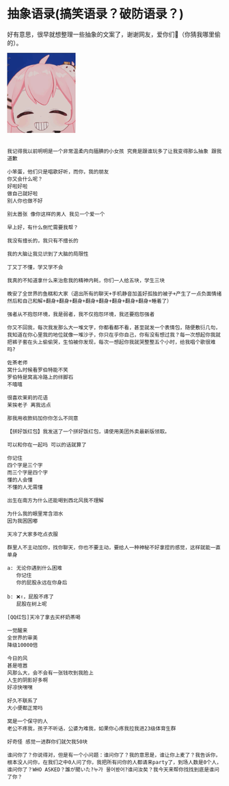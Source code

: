# 抽象语录(搞笑语录？破防语录？)

好有意思，很早就想整理一些抽象的文案了，谢谢网友，爱你们💩（你猜我哪里偷的）。

<img width="160" src="./cnabstract/C36D6F44C3C9DDD7B23D8383D7B1AFF9.gif"/>

## 

```
我记得我以前明明是一个非常温柔内向腼腆的小女孩 究竟是跟谁玩多了让我变得那么抽象 跟我道歉
```

```
小笨蛋，他们只是唱歌好听，而你，我的朋友  
你又会什么呢？
好啦好啦  
做自己就好啦  
别人你也做不好
```

```
别太嚣张 像你这样的男人 我见一个爱一个
```

```
早上好，有什么倒忙需要我帮？
```

```
我没有擅长的，我只有不擅长的
```

```
我的大脑让我见识到了大脑的局限性
```

```
丁又丁不懂，学又学不会
```

```
我真的不知道拿什么来治愈我的精神内耗，你们一人给五块，学生三块
```

```
晚安了全世界的鱼糕和大家（退出所有的聊天+手机静音加盖好孤独的被子+产生了一点负面情绪然后和自己和解+翻身+翻身+翻身+翻身+翻身+翻身+翻身+翻身+睡着了）
```

```
强者从不抱怨环境，我是弱者，我不仅抱怨环境，我还要抱怨强者
```

```
你又不回我，每次我发那么大一堆文字，你都看都不看，甚至就发一个表情包，随便敷衍几句，我知道在你心里我的地位就像一堆沙子，你只在乎你自己，你有没有想过我？每一次想起你我就把裤子套在头上偷偷哭，生怕被你发现，每次一想起你我就哭整整五个小时，给我唱个歌很难吗?
```

```
佐茶老师  
窝什么时候看罗伯特能不笑  
罗伯特是窝高冷路上的绊脚石  
不嘻嘻
```

```
很喜欢茉莉的花语  
茉挨老子 离我远点
```

```
那我用收款码加你你怎么不同意
```

```
【拼好饭红包】我发送了一个拼好饭红包，请使用美团外卖最新版领取。
```

```
可以和你在一起吗 可以的话就算了
```

```
你记住  
四个字是三个字  
而三个字是四个字  
懂的人会懂  
不懂的人无需懂  
```

```
出生在南方为什么还能喝到西北风我不理解
```

```
为什么我的眼里常含泪水  
因为我困困嘟
```

```
天冷了大家多吃点衣服
```

```
群里人不主动加你，找你聊天，你也不要主动，要给人一种神秘不好拿捏的感觉，这样就能一直单身
```

```
a: 无论你遇到什么困难  
   你记住  
   你的屁股永远在你身后

b: ❌✌，屁股不疼了  
   屁股在树上呢
```

```
[QQ红包]天冷了拿去买杯奶茶喝
```

```
一觉醒来  
全世界的审美  
降级10000倍
```

```
今日的风  
甚是喧嚣  
风那么大，会不会有一张钱吹到我脸上  
人生的阴影好多啊  
好凉快嘿嘿
```

```
好久不联系了  
大小便都正常吗
```

```
窝是一个保守的人  
老公不疼我，孩子不听话，公婆为难我，如果你心疼我拉我进23级体育生群
```

```
好奇怪 感觉一进群你们就欠我50块
```

```
谁问你了？你说得对，但是有一个小问题：谁问你了？我的意思是，谁让你上麦了？我告诉你，根本没人问你，在我们之中0人问了你，我把所有问你的人都请来party了，到场人数是0个人，谁问你了？WHO ASKED？誰が聞いた?누가 물어봤어?谁问汝矣？我今天来帮你找找到底是谁问了你？
```
